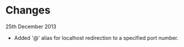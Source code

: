 
Changes
============

25th December 2013
- Added '@' alias for localhost redirection to a specified port number.